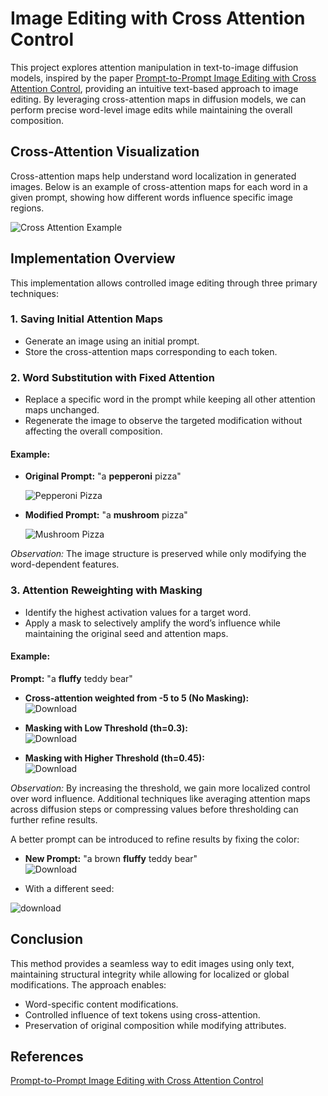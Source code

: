 
# Image Editing with Cross Attention Control

This project explores attention manipulation in text-to-image diffusion models, inspired by the paper [Prompt-to-Prompt Image Editing with Cross Attention Control](https://arxiv.org/pdf/2208.01626), providing an intuitive text-based approach to image editing. By leveraging cross-attention maps in diffusion models, we can perform precise word-level image edits while maintaining the overall composition.

## Cross-Attention Visualization
Cross-attention maps help understand word localization in generated images. Below is an example of cross-attention maps for each word in a given prompt, showing how different words influence specific image regions.

![Cross Attention Example](https://github.com/user-attachments/assets/d010bb4d-d68a-4d39-b84d-128dabd13b61)

## Implementation Overview
This implementation allows controlled image editing through three primary techniques:

### 1. Saving Initial Attention Maps
- Generate an image using an initial prompt.
- Store the cross-attention maps corresponding to each token.

### 2. Word Substitution with Fixed Attention
- Replace a specific word in the prompt while keeping all other attention maps unchanged.
- Regenerate the image to observe the targeted modification without affecting the overall composition.

#### Example:
- **Original Prompt:** "a **pepperoni** pizza"
 
  ![Pepperoni Pizza](https://github.com/user-attachments/assets/8c0bdea1-f655-4596-8348-195ca8f9c7b3)

- **Modified Prompt:** "a **mushroom** pizza"
 
  ![Mushroom Pizza](https://github.com/user-attachments/assets/53aca9c9-2978-4469-bca1-869176405a86)

*Observation:* The image structure is preserved while only modifying the word-dependent features.

### 3. Attention Reweighting with Masking
- Identify the highest activation values for a target word.
- Apply a mask to selectively amplify the word’s influence while maintaining the original seed and attention maps.

#### Example:
**Prompt:** "a **fluffy** teddy bear"

- **Cross-attention weighted from -5 to 5 (No Masking):**  
  ![Download](https://github.com/user-attachments/assets/3968a2a9-d135-4e25-be68-a8046b4cabe0)

- **Masking with Low Threshold (th=0.3):**  
  ![Download](https://github.com/user-attachments/assets/976b0ae0-6028-4470-8d53-b291b4be78c8)

- **Masking with Higher Threshold (th=0.45):**  
  ![Download](https://github.com/user-attachments/assets/d9637751-d1c6-4263-8e37-50fcdb8c2181)

*Observation:* By increasing the threshold, we gain more localized control over word influence. Additional techniques like averaging attention maps across diffusion steps or compressing values before thresholding can further refine results.

A better prompt can be introduced to refine results by fixing the color:

- **New Prompt:** "a brown **fluffy** teddy bear"  
  ![Download](https://github.com/user-attachments/assets/882555b4-03e3-495d-bd9c-51c1689bed24)

-  With a different seed:
  
  ![download](https://github.com/user-attachments/assets/5edc23d0-d577-433f-aaa2-601dab2a36f0)


## Conclusion
This method provides a seamless way to edit images using only text, maintaining structural integrity while allowing for localized or global modifications. The approach enables:
- Word-specific content modifications.
- Controlled influence of text tokens using cross-attention.
- Preservation of original composition while modifying attributes.

## References
[Prompt-to-Prompt Image Editing with Cross Attention Control](https://arxiv.org/pdf/2208.01626)
